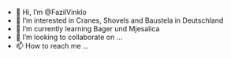- 👋 Hi, I’m @FazilVinklo
- 👀 I’m interested in Cranes, Shovels and Baustela in Deutschland
- 🌱 I’m currently learning Bager und Mjesalica
- 💞️ I’m looking to collaborate on ...
- 📫 How to reach me ...

<!---
FazilVinklo/FazilVinklo is a ✨ special ✨ repository because its `README.md` (this file) appears on your GitHub profile.
You can click the Preview link to take a look at your changes.
--->

